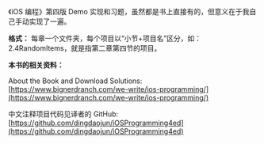《iOS 编程》第四版 Demo 实现和习题，虽然都是书上直接有的，但意义在于我自己手动实现了一遍。

**格式：**
每章一个文件夹，每个项目以“小节+项目名”区分，如：2.4RandomItems，就是指第二章第四节的项目。

**本书的相关资料：**

About the Book and Download Solutions:
[https://www.bignerdranch.com/we-write/ios-programming/](https://www.bignerdranch.com/we-write/ios-programming/)

中文注释项目代码见译者的 GitHub: [https://github.com/dingdaojun/iOSProgramming4ed](https://github.com/dingdaojun/iOSProgramming4ed)